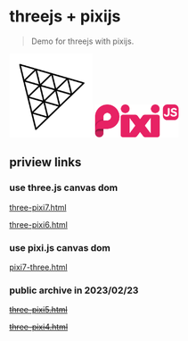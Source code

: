 # threejs + pixijs

> Demo for threejs with pixijs.

<img src="./assets/three.svg" width="150px" />
<img src="./assets/pixi.svg" width="150px" />

## priview links

### use three.js canvas dom

[three-pixi7.html](https://linbingquan.github.io/three-pixi/three-pixi7.html)

[three-pixi6.html](https://linbingquan.github.io/three-pixi/three-pixi6.html)

### use pixi.js canvas dom

[pixi7-three.html](https://linbingquan.github.io/three-pixi/pixi7-three.html)

### public archive in 2023/02/23

~~[three-pixi5.html](https://linbingquan.github.io/three-pixi/three-pixi5.html)~~

~~[three-pixi4.html](https://linbingquan.github.io/three-pixi/three-pixi4.html)~~
